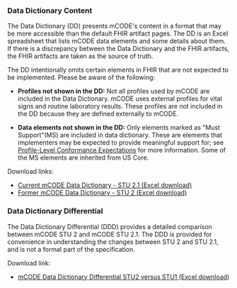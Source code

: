 ### Data Dictionary Content

The Data Dictionary (DD) presents mCODE's content in a format that may be more accessible than the default FHIR artifact pages. The DD is an Excel spreadsheet that lists mCODE data elements and some details about them. If there is a discrepancy between the Data Dictionary and the FHIR artifacts, the FHIR artifacts are taken as the source of truth.

The DD intentionally omits certain elements in FHIR that are not expected to be implemented. Please be aware of the following:

* **Profiles not shown in the DD:** Not all profiles used by mCODE are included in the Data Dictionary. mCODE uses external profiles for vital signs and routine laboratory results. These profiles are not included in the DD because they are defined externally to mCODE.

* **Data elements not shown in the DD:** Only elements marked as "Must Support"(MS) are included in data dictionary. These are elements that implementers may be expected to provide meaningful support for; see [Profile-Level Conformance Expectations](conformance-profiles.html#profile-level-conformance-expectations) for more information. Some of the MS elements are inherited from US Core.

Download links:

* [Current mCODE Data Dictionary - STU 2.1 (Excel download)](data-dictionary/mCODEDataDictionary-STU2.1.xlsx)
* [Former mCODE Data Dictionary - STU 2 (Excel download)](data-dictionary/mCODEDataDictionary-STU2.xlsx)

### Data Dictionary Differential

The Data Dictionary Differential (DDD) provides a detailed comparison between mCODE STU 2 and mCODE STU 2.1. The DDD is provided for convenience in understanding the changes between STU 2 and STU 2.1, and is not a formal part of the specification.

Download link:

* [mCODE Data Dictionary Differential STU2 versus STU1 (Excel download)](data-dictionary/mCODEDataDictionary-STU2.1-vs-STU2.xlsx)
